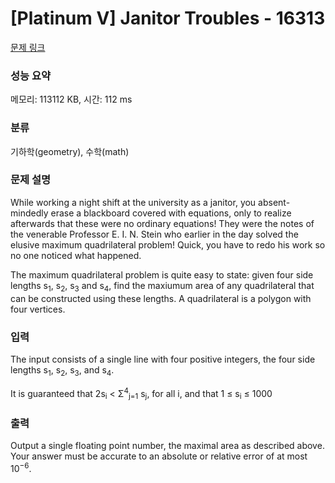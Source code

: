 # [Platinum V] Janitor Troubles - 16313 

[문제 링크](https://www.acmicpc.net/problem/16313) 

### 성능 요약

메모리: 113112 KB, 시간: 112 ms

### 분류

기하학(geometry), 수학(math)

### 문제 설명

<p>While working a night shift at the university as a janitor, you absent-mindedly erase a blackboard covered with equations, only to realize afterwards that these were no ordinary equations! They were the notes of the venerable Professor E. I. N. Stein who earlier in the day solved the elusive maximum quadrilateral problem! Quick, you have to redo his work so no one noticed what happened.</p>

<p>The maximum quadrilateral problem is quite easy to state: given four side lengths s<sub>1</sub>, s<sub>2</sub>, s<sub>3</sub> and s<sub>4</sub>, find the maxiumum area of any quadrilateral that can be constructed using these lengths. A quadrilateral is a polygon with four vertices.</p>

### 입력 

 <p>The input consists of a single line with four positive integers, the four side lengths s<sub>1</sub>, s<sub>2</sub>, s<sub>3</sub>, and s<sub>4</sub>.</p>

<p>It is guaranteed that 2s<sub>i</sub> < Σ<sup>4</sup><sub>j=1</sub> s<sub>j</sub>, for all i, and that 1 ≤ s<sub>i</sub> ≤ 1000</p>

### 출력 

 <p>Output a single floating point number, the maximal area as described above. Your answer must be accurate to an absolute or relative error of at most 10<sup>−6</sup>.</p>

